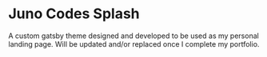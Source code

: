 # Juno Codes Splash
A custom gatsby theme designed and developed to be used as my personal landing page. Will be updated and/or replaced once I complete my portfolio. 